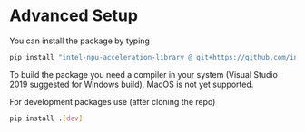 # Advanced Setup

You can install the package by typing

```bash
pip install "intel-npu-acceleration-library @ git+https://github.com/intel/intel-npu-acceleration-library.git"
```

To build the package you need a compiler in your system (Visual Studio 2019 suggested for Windows build). MacOS is not yet supported.

For development packages use (after cloning the repo)

```bash
pip install .[dev]
```
